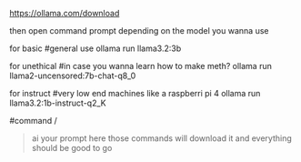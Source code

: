 https://ollama.com/download

then open command prompt
depending on the model you wanna use

for basic #general use 
ollama run llama3.2:3b

for unethical #in case you wanna learn how to make meth?
ollama run llama2-uncensored:7b-chat-q8_0

for instruct #very low end machines like a raspberri pi 4
ollama run llama3.2:1b-instruct-q2_K


#command \/
>ai your prompt here
those commands will download it and everything should be good to go 

